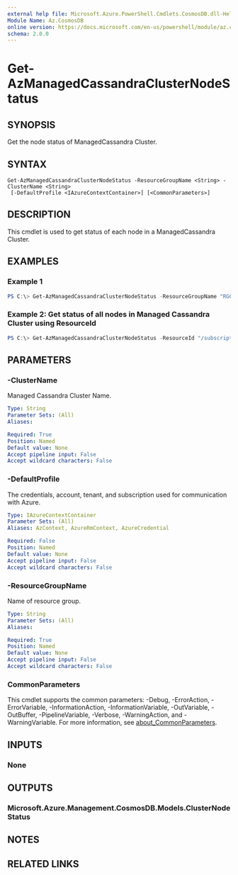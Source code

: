 ```yaml
---
external help file: Microsoft.Azure.PowerShell.Cmdlets.CosmosDB.dll-Help.xml
Module Name: Az.CosmosDB
online version: https://docs.microsoft.com/en-us/powershell/module/az.cosmosdb/get-azmanagedcassandraclusternodestatus
schema: 2.0.0
---
```


# Get-AzManagedCassandraClusterNodeStatus

## SYNOPSIS
Get the node status of ManagedCassandra Cluster.

## SYNTAX

```
Get-AzManagedCassandraClusterNodeStatus -ResourceGroupName <String> -ClusterName <String>
 [-DefaultProfile <IAzureContextContainer>] [<CommonParameters>]
```

## DESCRIPTION
This cmdlet is used to get status of each node in a ManagedCassandra Cluster.

## EXAMPLES

### Example 1
```powershell
PS C:\> Get-AzManagedCassandraClusterNodeStatus -ResourceGroupName "RG01" -ClusterName "Cluster01"
```

### Example 2: Get status of all nodes in Managed Cassandra Cluster using ResourceId
```powershell
PS C:\> Get-AzManagedCassandraClusterNodeStatus -ResourceId "/subscriptions/{subscriptionId}/resourceGroups/test-powershell/providers/Microsoft.DocumentDB/cassandraClusters/cluster01"
```


## PARAMETERS

### -ClusterName
Managed Cassandra Cluster Name.

```yaml
Type: String
Parameter Sets: (All)
Aliases:

Required: True
Position: Named
Default value: None
Accept pipeline input: False
Accept wildcard characters: False
```

### -DefaultProfile
The credentials, account, tenant, and subscription used for communication with Azure.

```yaml
Type: IAzureContextContainer
Parameter Sets: (All)
Aliases: AzContext, AzureRmContext, AzureCredential

Required: False
Position: Named
Default value: None
Accept pipeline input: False
Accept wildcard characters: False
```

### -ResourceGroupName
Name of resource group.

```yaml
Type: String
Parameter Sets: (All)
Aliases:

Required: True
Position: Named
Default value: None
Accept pipeline input: False
Accept wildcard characters: False
```

### CommonParameters
This cmdlet supports the common parameters: -Debug, -ErrorAction, -ErrorVariable, -InformationAction, -InformationVariable, -OutVariable, -OutBuffer, -PipelineVariable, -Verbose, -WarningAction, and -WarningVariable. For more information, see [about_CommonParameters](http://go.microsoft.com/fwlink/?LinkID=113216).

## INPUTS

### None

## OUTPUTS

### Microsoft.Azure.Management.CosmosDB.Models.ClusterNodeStatus

## NOTES

## RELATED LINKS
